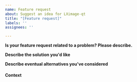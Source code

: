 ```yaml
---
name: Feature request
about: Suggest an idea for LXimage-qt
title: "[Feature request]"
labels: ''
assignees: ''

---
```


**Is your feature request related to a problem? Please describe.**
<!-- A clear and concise description of what the problem is.                -->
<!-- Example: I'm always frustrated when [...]                              -->

**Describe the solution you'd like**
<!-- A clear and concise description of what you want to happen, tell us    -->
<!-- how it should work, explain the difference from current behavior.      -->
<!-- A screenshot might help.                                               -->

**Describe eventual alternatives you've considered**
<!-- A clear and concise description of any alternative solutions or        -->
<!-- features you've considered.                                            -->

#### Context
<!-- How has this issue affected you? What are you trying to accomplish?    -->
<!-- Providing context helps us come up with a solution that is most        -->
<!-- useful in the real world                                               -->

